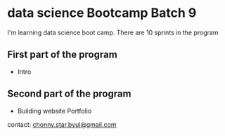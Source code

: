 # data science Bootcamp Batch 9

I'm learning data science boot camp. There are 10 sprints in the program

## First part of the program

- Intro

## Second part of the program

- Building website Portfolio

contact: chonny.star.byul@gmail.com
